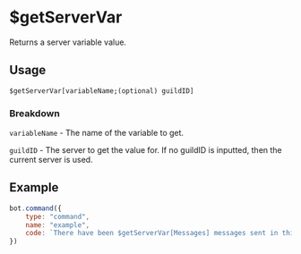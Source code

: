 # $getServerVar
Returns a server variable value.

## Usage
```
$getServerVar[variableName;(optional) guildID]
```

### Breakdown
`variableName` - The name of the variable to get.

`guildID` - The server to get the value for. If no guildID is inputted, then the current server is used.

## Example
```js
bot.command({
    type: "command",
    name: "example",
    code: `There have been $getServerVar[Messages] messages sent in this server.`
})
```
